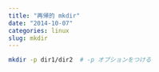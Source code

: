 ```yaml
---
title: "再帰的 mkdir"
date: "2014-10-07"
categories: linux
slug: mkdir
---
```

```bash
mkdir -p dir1/dir2  # -p オプションをつける
```
